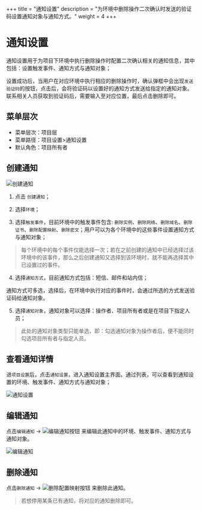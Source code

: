 +++
title = "通知设置"
description = "为环境中删除操作二次确认时发送的验证码设置通知对象与通知方式。"
weight = 4
+++

# 通知设置

通知设置用于为项目下环境中执行删除操作时配置二次确认相关的通知信息，其中包括：设置触发事件、通知方式与通知对象；  

设置成功后，当用户在对应环境中执行相应的删除操作时，确认弹框中会出现`发送验证码`的按钮，点击后，会将验证码以设置好的通知方式发送给指定的通知对象。联系相关人员获取到验证码后，需要输入至对应位置，最后点击删除即可。

## 菜单层次

* 菜单层次：项目层
* 菜单路径：项目设置>通知设置
* 默认角色：项目所有者


## 创建通知  
![创建通知](/docs/user-guide/system-configuration/project/image/create-noti.jpg)
 
 1. 点击 `创建通知`；

 2. 选择`环境`；

 3. 选择`触发事件`，目前环境中的触发事件包含: `删除实例`、`删除网络`、`删除域名`、`删除证书`、`删除配置映射`、`删除密文`；用户可以为各个环境中的这些事件设置通知方式与通知对象；
 <blockquote class="warning"> 每个环境中的每个事件仅能选择一次；若在之前创建的通知中已经选择过该环境中的该事件，那么之后创建通知又选择到该环境时，就不能再选择其中已设置过的事件。 </blockquote>

 4. 选择`通知方式`，目前通知方式包括：短信、邮件和站内信；  

     <blockquote class="note">
 通知方式可多选，选择后，在环境中执行对应的事件时，会通过所选的方式发送验证码给通知对象。
     </blockquote>

 5. 选择`通知对象`，通知对象可以选择：操作者、项目所有者或是在项目下指定人员；
<blockquote class="note">
 此处的通知对象类型只能单选，即：勾选通知对象为操作者后，便不能同时勾选项目所有者与指定人员。
</blockquote>


## 查看通知详情
 进`项目设置`后，点击`通知设置`，进入通知设置主界面。通过列表，可以查看到通知设置的环境、触发事件、通知方式与通知对象；
 
  ![通知设置](/docs/user-guide/system-configuration/project/image/notification.jpg)  
  
## 编辑通知
点击`编辑通知` → ![编辑通知按钮](/docs/user-guide/deployment-pipeline/image/update_env_button.png) 来编辑此通知中的环境、触发事件、通知方式与通知对象。    

 ![编辑通知](/docs/user-guide/system-configuration/project/image/edit-noti.jpg)  

## 删除通知

点击`删除通知` → ![删除配置映射按钮](/docs/user-guide/deployment-pipeline/image/del_net_button.png) 来删除此通知。  
<blockquote class="note">
 若想停用某条已有通知，将对应的通知删除即可。
</blockquote>


